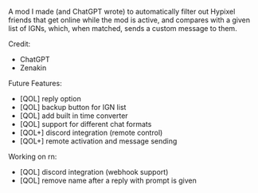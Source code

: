 A mod I made (and ChatGPT wrote) to automatically filter out Hypixel friends that get online while the mod is active, and compares with a given list of IGNs, which, when matched, sends a custom message to them.

Credit:
- ChatGPT
- Zenakin

Future Features:
- [QOL] reply option
- [QOL] backup button for IGN list
- [QOL] add built in time converter
- [QOL] support for different chat formats
- [QOL+] discord integration (remote control)
- [QOL+] remote activation and message sending

Working on rn:
- [QOL] discord integration (webhook support)
- [QOL] remove name after a reply with prompt is given